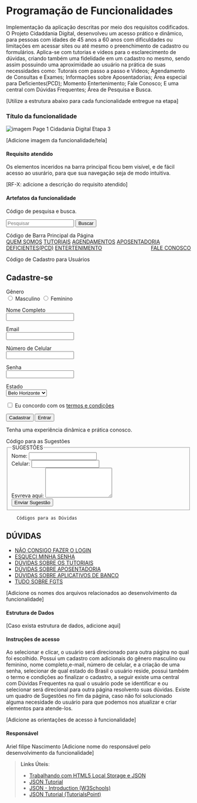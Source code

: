# Programação de Funcionalidades

Implementação da aplicação descritas por meio dos requisitos codificados.
O Projeto Cidaddania Digital, desenvolveu um acesso prático e dinâmico, para pessoas com idades de 45 anos a 60 anos com dificuldades ou limitações em acessar sites ou até mesmo o preenchimento de cadastro ou formulários.
Aplica-se com tutorias e videos para o esclarecimento de dúvidas, criando também uma fidelidade em um cadastro no mesmo, sendo assim possuindo uma aproximidade ao usuário na prática de suas necessidades como:
Tutorais com passo a passo e Videos; 
Agendamento de Consultas e Exames;
Informações sobre Aposentadorias;
Área especial para Deficientes(PCD);
Momento Entertenimento;
Fale Conosco;
E uma central com Dúvidas Frequentes;
Área de Pesquisa e Busca.

[Utilize a estrutura abaixo para cada funcionalidade entregue na etapa]


### Título da funcionalidade

![imagem Page 1 Cidadania Digital Etapa 3](https://github.com/user-attachments/assets/40083303-35dd-40df-82dc-727ff676cc03)

[Adicione imagem da funcionalidade/tela]

#### Requisito atendido
Os elementos inceridos na barra principal ficou bem visível, e de fácil acesso ao usurário, para que sua navegação seja de modo intuitiva.

[RF-X: adicione a descrição do requisito atendido]


#### Artefatos da funcionalidade

Código de pesquisa e busca.
  <form>
    <input type="search" name="q" placeholder="Pesquisar" />
    <input type="submit" value="Buscar" />
  </form>
Código de Barra Principal da Página
<div class="topnav">
    <a href="#">QUEM SOMOS</a>
    <a href="#">TUTORIAIS</a>
    <a href="#">AGENDAMENTOS</a>
    <a href="#">APOSENTADORIA</a>
    <a href="#">DEFICIENTES(PCD)</a>
    <a href="#">ENTERTENIMENTO</a>
    <a href="#" style="float:right">FALE CONOSCO</a>
  </div>

Código de Cadastro para Usuários
<div class="rightcolumn">
      <div class="card">
        <h2>Cadastre-se</h2>
        <div <form action="/signup" method="post">
          <p>
            <label>Gênero</label><br>
            <label>
              <input type="radio" name="title" value="masculino">
              Masculino
            </label>
            <label>
              <input type="radio" name="title" value="feminino">
              Feminino
            </label>
          </p>
          <p>
            <label>Nome Completo</label><br>
            <input type="text" name="nome completo">
          </p>
          <p>
            <label>Email</label><br>
            <input type="email" name="email" required>
          </p>
          <p>
            <label>Número de Celular</label><br>
            <input type="telefone" name="celular">
          </p>
          <p>
            <label>Senha</label><br>
            <input type="senha" name="senha">
          </p>
          <p>
            <label>Estado</label><br>
            <select>
              <option>Belo Horizonte</option>
              <option>São Paulo</option>
              <option>Rio de Janeiro</option>
              <option>Espírito Santo</option>
              <option>Santa Catarina</option>
            </select>
          </p>
          <p>
            <label>
              <input type="checkbox" value="termos">
              Eu concordo com os <a href="/termos">termos e condições</a>
            </label>
          </p>
          <p>
            <button>Cadastrar</button>
            <button type="resetar">Entrar</button>
          </p>
          </form>
          <p>Tenha uma experiência dinâmica e prática conosco.</p>
        </div>
        Código para as Sugestões
        <div>
          <form action="/subscribe" method="post">
            <fieldset>
              <legend>SUGESTÕES</legend>
              <div class="form-group">
                <label for="usr">Nome:</label>
                <input type="text" class="form-control" id="usr">
              </div>
              <div class="form-group">
                <label for="celular">Celular</celular>:</label>
                <input type="celular" class="form-control" id="celular">
                <div class="form-group">
                  <label for="comment">Esvreva aqui:</label>
                  <textarea class="form-control" rows="5" id="comment"></textarea>
                </div>
              </div>
              <button>Enviar Sugestão</button>
            </fieldset>
        </div>
        </form>

        Códigos para as Dúvidas
 <aside>
    <h2>DÚVIDAS</h2>
    <ul>
      <li><a href="#">NÃO CONSIGO FAZER O LOGIN</a></li>
      <li><a href="#">ESQUECI MINHA SENHA</a></li>
      <li><a href="#">DÚVIDAS SOBRE OS TUTORIAIS</a></li>
      <li><a href="#">DÚVIDAS SOBRE APOSENTADORIA</a></li>
      <li><a href="#">DÚVIDAS SOBRE APLICATIVOS DE BANCO</a></li>
      <li><a href="#">TUDO SOBRE FGTS</a></li>
    </ul>
  </aside>

  [Adicione os nomes dos arquivos relacionados ao desenvolvimento da funcionalidade]

#### Estrutura de Dados

[Caso exista estrutura de dados, adicione aqui]


#### Instruções de acesso

Ao selecionar e clicar, o usuário será direcionado para outra página no qual foi escolhido.
Possui um cadastro com adicionais do gênero masculino ou feminino, nome completo,e-mail, número de celular, e a criação de uma senha, selecionar de qual estado do Brasil o usuário reside, possui também o termo e condições ao finalizar o cadastro, a seguir existe uma central com Dúvidas Frequentes na qual o usuário pode se identificar e ou selecionar será direcional para outra página resolvento suas dúvidas.
Existe um quadro de Sugestões no fim da página, caso não foi solucionado alguma necesidade do usuário para que podemos nos atualizar e criar elementos para atende-los. 

[Adicione as orientações de acesso à funcionalidade]
#### Responsável
Ariel filipe Nascimento
[Adicione nome do responsável pelo desenvolvimento da funcionalidade]


> **Links Úteis**:
> - [Trabalhando com HTML5 Local Storage e JSON](https://www.devmedia.com.br/trabalhando-com-html5-local-storage-e-json/29045)
> - [JSON Tutorial](https://www.w3resource.com/JSON)
> - [JSON - Introduction (W3Schools)](https://www.w3schools.com/js/js_json_intro.asp)
> - [JSON Tutorial (TutorialsPoint)](https://www.tutorialspoint.com/json/index.htm)


